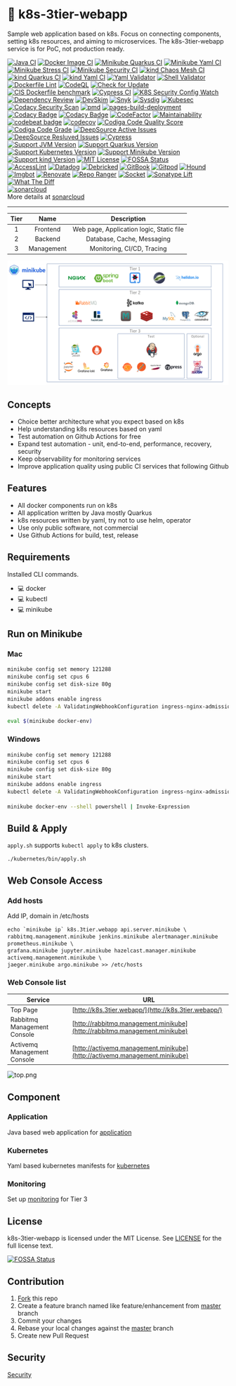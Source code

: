 # 🦌 k8s-3tier-webapp

Sample web application based on k8s. Focus on connecting components, setting k8s resources, and aiming to microservices. The k8s-3tier-webapp service is for PoC, not production ready.

[![Java CI](https://github.com/yurake/k8s-3tier-webapp/actions/workflows/java-ci.yml/badge.svg)](https://github.com/yurake/k8s-3tier-webapp/actions/workflows/java-ci.yml) 
[![Docker Image CI](https://github.com/yurake/k8s-3tier-webapp/actions/workflows/docker-image-ci.yml/badge.svg)](https://github.com/yurake/k8s-3tier-webapp/actions/workflows/docker-image-ci.yml) 
[![Minikube Quarkus CI](https://github.com/yurake/k8s-3tier-webapp/actions/workflows/minikube-quarkus-ci.yml/badge.svg)](https://github.com/yurake/k8s-3tier-webapp/actions/workflows/minikube-quarkus-ci.yml) 
[![Minikube Yaml CI](https://github.com/yurake/k8s-3tier-webapp/actions/workflows/minikube-yaml-ci.yml/badge.svg)](https://github.com/yurake/k8s-3tier-webapp/actions/workflows/minikube-yaml-ci.yml) 
[![Minikube Stress CI](https://github.com/yurake/k8s-3tier-webapp/actions/workflows/minikube-stress-ci.yml/badge.svg)](https://github.com/yurake/k8s-3tier-webapp/actions/workflows/minikube-stress-ci.yml) 
[![Minikube Security CI](https://github.com/yurake/k8s-3tier-webapp/actions/workflows/minikube-security-ci.yml/badge.svg)](https://github.com/yurake/k8s-3tier-webapp/actions/workflows/minikube-security-ci.yml) 
[![kind Chaos Mesh CI](https://github.com/yurake/k8s-3tier-webapp/actions/workflows/kind-chaos-mesh-ci.yml/badge.svg)](https://github.com/yurake/k8s-3tier-webapp/actions/workflows/kind-chaos-mesh-ci.yml) 
[![kind Quarkus CI](https://github.com/yurake/k8s-3tier-webapp/actions/workflows/kind-quarkus-ci.yml/badge.svg)](https://github.com/yurake/k8s-3tier-webapp/actions/workflows/kind-quarkus-ci.yml) 
[![kind Yaml CI](https://github.com/yurake/k8s-3tier-webapp/actions/workflows/kind-yaml-ci.yml/badge.svg)](https://github.com/yurake/k8s-3tier-webapp/actions/workflows/kind-yaml-ci.yml) 
[![Yaml Validator](https://github.com/yurake/k8s-3tier-webapp/actions/workflows/yaml-validator.yml/badge.svg)](https://github.com/yurake/k8s-3tier-webapp/actions/workflows/yaml-validator.yml) 
[![Shell Validator](https://github.com/yurake/k8s-3tier-webapp/actions/workflows/shell-validator.yml/badge.svg)](https://github.com/yurake/k8s-3tier-webapp/actions/workflows/shell-validator.yml) 
[![Dockerfile Lint](https://github.com/yurake/k8s-3tier-webapp/actions/workflows/dockerfile-lint.yml/badge.svg)](https://github.com/yurake/k8s-3tier-webapp/actions/workflows/dockerfile-lint.yml) 
[![CodeQL](https://github.com/yurake/k8s-3tier-webapp/workflows/CodeQL/badge.svg)](https://github.com/yurake/k8s-3tier-webapp/actions/workflows/codeql.yml) 
[![Check for Update](https://github.com/yurake/k8s-3tier-webapp/workflows/Check%20for%20Update/badge.svg)](https://github.com/yurake/k8s-3tier-webapp/actions?query=workflow%3A%22Check+for+Update%22) 
[![CIS Dockerfile benchmark](https://github.com/yurake/k8s-3tier-webapp/actions/workflows/cis-dockerfile-benchmark.yml/badge.svg)](https://github.com/yurake/k8s-3tier-webapp/actions/workflows/cis-dockerfile-benchmark.yml) 
[![Cypress CI](https://github.com/yurake/k8s-3tier-webapp/actions/workflows/cypress-ci.yml/badge.svg)](https://github.com/yurake/k8s-3tier-webapp/actions/workflows/cypress-ci.yml) 
[![K8S Security Config Watch](https://github.com/yurake/k8s-3tier-webapp/actions/workflows/k8s-security-config-watch.yml/badge.svg)](https://github.com/yurake/k8s-3tier-webapp/actions/workflows/k8s-security-config-watch.yml) 
[![Dependency Review](https://github.com/yurake/k8s-3tier-webapp/actions/workflows/dependency-review.yml/badge.svg)](https://github.com/yurake/k8s-3tier-webapp/actions/workflows/dependency-review.yml) 
[![DevSkim](https://github.com/yurake/k8s-3tier-webapp/actions/workflows/devskim.yml/badge.svg)](https://github.com/yurake/k8s-3tier-webapp/actions/workflows/devskim.yml) 
[![Snyk](https://github.com/yurake/k8s-3tier-webapp/actions/workflows/snyk-infrastructure.yml/badge.svg)](https://github.com/yurake/k8s-3tier-webapp/actions/workflows/snyk-infrastructure.yml) 
[![Sysdig](https://github.com/yurake/k8s-3tier-webapp/actions/workflows/sysdig-scan.yml/badge.svg)](https://github.com/yurake/k8s-3tier-webapp/actions/workflows/sysdig-scan.yml) 
[![Kubesec](https://github.com/yurake/k8s-3tier-webapp/actions/workflows/kubesec.yml/badge.svg)](https://github.com/yurake/k8s-3tier-webapp/actions/workflows/kubesec.yml) 
[![Codacy Security Scan](https://github.com/yurake/k8s-3tier-webapp/actions/workflows/codacy.yml/badge.svg)](https://github.com/yurake/k8s-3tier-webapp/actions/workflows/codacy.yml) 
[![pmd](https://github.com/yurake/k8s-3tier-webapp/actions/workflows/pmd.yml/badge.svg)](https://github.com/yurake/k8s-3tier-webapp/actions/workflows/pmd.yml) 
[![pages-build-deployment](https://github.com/yurake/k8s-3tier-webapp/actions/workflows/pages/pages-build-deployment/badge.svg)](https://github.com/yurake/k8s-3tier-webapp/actions/workflows/pages/pages-build-deployment)  
[![Codacy Badge](https://app.codacy.com/project/badge/Grade/2844382aa110487e94bba8369267476e)](https://www.codacy.com/gh/yurake/k8s-3tier-webapp/dashboard?utm\_source=github.com\&utm\_medium=referral\&utm\_content=yurake/k8s-3tier-webapp\&utm\_campaign=Badge\_Grade) 
[![Codacy Badge](https://app.codacy.com/project/badge/Coverage/2844382aa110487e94bba8369267476e)](https://www.codacy.com/gh/yurake/k8s-3tier-webapp/dashboard?utm\_source=github.com\&utm\_medium=referral\&utm\_content=yurake/k8s-3tier-webapp\&utm\_campaign=Badge\_Coverage) 
[![CodeFactor](https://www.codefactor.io/repository/github/yurake/k8s-3tier-webapp/badge)](https://www.codefactor.io/repository/github/yurake/k8s-3tier-webapp) [![Maintainability](https://api.codeclimate.com/v1/badges/64a1de96c5eb777b9db1/maintainability)](https://codeclimate.com/github/yurake/k8s-3tier-webapp/maintainability) 
[![codebeat badge](https://codebeat.co/badges/e0bfc464-3370-467d-910f-ade9d83265b1)](https://codebeat.co/projects/github-com-yurake-k8s-3tier-webapp-master) 
[![codecov](https://codecov.io/gh/yurake/k8s-3tier-webapp/branch/master/graph/badge.svg)](https://codecov.io/gh/yurake/k8s-3tier-webapp) 
[![Codiga Code Quality Score](https://api.codiga.io/project/34687/score/svg)](https://app.codiga.io) 
[![Codiga Code Grade](https://api.codiga.io/project/34687/status/svg)](https://app.codiga.io) 
[![DeepSource Active Issues](https://deepsource.io/gh/yurake/k8s-3tier-webapp.svg/?label=active+issues\&show\_trend=true\&token=Y64jIS9a54isgV4hi4\_uuerZ)](https://deepsource.io/gh/yurake/k8s-3tier-webapp/?ref=repository-badge) 
[![DeepSource Resluved Issues](https://deepsource.io/gh/yurake/k8s-3tier-webapp.svg/?label=resolved+issues\&show\_trend=true\&token=Y64jIS9a54isgV4hi4\_uuerZ)](https://deepsource.io/gh/yurake/k8s-3tier-webapp/?ref=repository-badge) 
[![Cypress](https://img.shields.io/endpoint?url=https://dashboard.cypress.io/badge/detailed/7rgxn6/master\&style=flat\&logo=cypress)](https://dashboard.cypress.io/projects/7rgxn6/runs)   
[![Support JVM Version](https://img.shields.io/badge/JVM-17-yellow.svg?style=flat\&logo=Java)](https://github.com/yurake/k8s-3tier-webapp/actions?query=workflow%3A%22Java+CI%22) 
[![Support Quarkus Version](https://img.shields.io/badge/Quarkus-2.16.1-yellow.svg?style=flat\&logo=Quarkus)](https://github.com/yurake/k8s-3tier-webapp/actions?query=workflow%3A%22Java+CI%22) 
[![Support Kubernetes Version](https://img.shields.io/badge/Kubernetes-1.26.1-yellow.svg?style=flat\&logo=Kubernetes)](https://github.com/yurake/k8s-3tier-webapp/actions?query=workflow%3A%22Minikube+CI%22) 
[![Support Minikube Version](https://img.shields.io/badge/Minikube-1.29.0-yellow.svg?style=flat\&logo=Kubernetes)](https://github.com/yurake/k8s-3tier-webapp/actions?query=workflow%3A%22Minikube+CI%22) 
[![Support kind Version](https://img.shields.io/badge/kind-2.5.1-yellow.svg?style=flat\&logo=Kubernetes)](https://github.com/yurake/k8s-3tier-webapp/actions?query=workflow%3A%22kind+CI%22) 
[![MIT License](http://img.shields.io/badge/license-MIT-blue.svg?style=flat)](LICENSE/) 
[![FOSSA Status](https://app.fossa.com/api/projects/git%2Bgithub.com%2Fyurake%2Fk8s-3tier-webapp.svg?type=shield)](https://app.fossa.com/projects/git%2Bgithub.com%2Fyurake%2Fk8s-3tier-webapp?ref=badge\_shield)  
[![AccessLint](https://img.shields.io/badge/AccessLint-enabled-blue?style=flat)](https://accesslint.com/accounts/yurake/projects/k8s-3tier-webapp)
[![Datadog](https://img.shields.io/badge/Datadog-enabled-blue?style=flat\&logo=datadog)](https://app.datadoghq.com/ci/test-services)
[![Debricked](https://img.shields.io/badge/Debricked-enabled-blue?style=flat)](https://debricked.com/app/en/repository/40176)
[![GitBook](https://img.shields.io/badge/GitBook-enabled-blue?style=flat\&logo=gitbook)](https://www.gitbook.com)
[![Gitpod](https://img.shields.io/badge/Gitpod-ready-blue?style=flat\&logo=gitpod)](https://gitpod.io/#https://github.com/yurake/k8s-3tier-webapp) 
[![Hound](https://img.shields.io/badge/Hound-enabled-blue?style=flat)](https://houndci.com/repos)
[![Imgbot](https://img.shields.io/badge/Imgbot-enabled-blue?style=flat)](https://imgbot.net/app/)
[![Renovate](https://img.shields.io/badge/Renovate-enabled-blue?style=flat\&logo=renovatebot)](https://app.renovatebot.com/dashboard#github/yurake/k8s-3tier-webapp)
[![Repo Ranger](https://img.shields.io/badge/Repo%20Ranger-enabled-blue?style=flat)](https://reporanger.com/)
[![Socket](https://img.shields.io/badge/Socket-enabled-blue?style=flat\&logo=socketdotio)](https://socket.dev/dashboard/org/gh/yurake/repo/k8s-3tier-webapp)
[![Sonatype Lift](https://img.shields.io/badge/Sonatype%20Lift-enabled-blue?style=flat)](https://lift.sonatype.com/results/github.com/yurake/k8s-3tier-webapp)
[![What The Diff](https://img.shields.io/badge/What%20The%20Diff-enabled-blue?style=flat)](https://app.whatthediff.ai/repository/181164153)  
[![sonarcloud](https://img.shields.io/badge/sonarcloud-enabled-orange?style=flat\&logo=sonarcloud)](https://sonarcloud.io/projects)   
More details at [sonarcloud](SONARCLOUD.md)
***

| Tier |    Name    |                Description               |
| :--: | :--------: | :--------------------------------------: |
|   1  |  Frontend  | Web page, Application logic, Static file |
|   2  |   Backend  |        Database, Cache, Messaging        |
|   3  | Management |        Monitoring, CI/CD, Tracing        |

![LayardArchitecturalOverview.png](docs/LayardArchitecturalOverview.png)

## Concepts

* Choice better architecture what you expect based on k8s
* Help understanding k8s resources based on yaml
* Test automation on Github Actions for free
* Expand test automation - unit, end-to-end, performance, recovery, security
* Keep observability for monitoring services
* Improve application quality using public CI services that following Github

## Features

* All docker components run on k8s
* All application written by Java mostly Quarkus
* k8s resources written by yaml, try not to use helm, operator
* Use only public software, not commercial
* Use Github Actions for build, test, release

## Requirements

Installed CLI commands.

* :computer: docker
* :computer: kubectl
* :computer: minikube

## Run on Minikube

### Mac

```bash
minikube config set memory 121288
minikube config set cpus 6
minikube config set disk-size 80g
minikube start
minikube addons enable ingress
kubectl delete -A ValidatingWebhookConfiguration ingress-nginx-admission

eval $(minikube docker-env)
```

### Windows

```bash
minikube config set memory 121288
minikube config set cpus 6
minikube config set disk-size 80g
minikube start
minikube addons enable ingress
kubectl delete -A ValidatingWebhookConfiguration ingress-nginx-admission

minikube docker-env --shell powershell | Invoke-Expression
```

## Build & Apply

`apply.sh` supports `kubectl apply` to k8s clusters.

```
./kubernetes/bin/apply.sh
```

## Web Console Access

### Add hosts

Add IP, domain in /etc/hosts

```
echo `minikube ip` k8s.3tier.webapp api.server.minikube \
rabbitmq.management.minikube jenkins.minikube alertmanager.minikube prometheus.minikube \
grafana.minikube jupyter.minikube hazelcast.manager.minikube activemq.management.minikube \
jaeger.minikube argo.minikube >> /etc/hosts
```

### Web Console list

| Service                     | URL                                                                        |
| --------------------------- | -------------------------------------------------------------------------- |
| Top Page                    | [http://k8s.3tier.webapp/](http://k8s.3tier.webapp/)                       |
| Rabbitmq Management Console | [http://rabbitmq.management.minikube](http://rabbitmq.management.minikube) |
| Activemq Management Console | [http://activemq.management.minikube](http://activemq.management.minikube) |

![top.png](docs/top.png)

## Component

### Application

Java based web application for [application](application/)

### Kubernetes

Yaml based kubernetes manifests for [kubernetes](kubernetes/)

### Monitoring

Set up [monitoring](kubernetes/monitoring/) for Tier 3

## License

k8s-3tier-webapp is licensed under the MIT License. See [LICENSE](LICENSE/) for the full license text.

[![FOSSA Status](https://app.fossa.com/api/projects/git%2Bgithub.com%2Fyurake%2Fk8s-3tier-webapp.svg?type=large)](https://app.fossa.com/projects/git%2Bgithub.com%2Fyurake%2Fk8s-3tier-webapp?ref=badge\_large)

## Contribution

1. [Fork](https://github.com/yurake/k8s-3tier-webapp/fork) this repo
2. Create a feature branch named like feature/enhancement from [master](https://github.com/yurake/k8s-3tier-webapp/tree/master) branch
3. Commit your changes
4. Rebase your local changes against the [master](https://github.com/yurake/k8s-3tier-webapp/tree/master) branch
5. Create new Pull Request

## Security

[Security](SECURITY.md)
